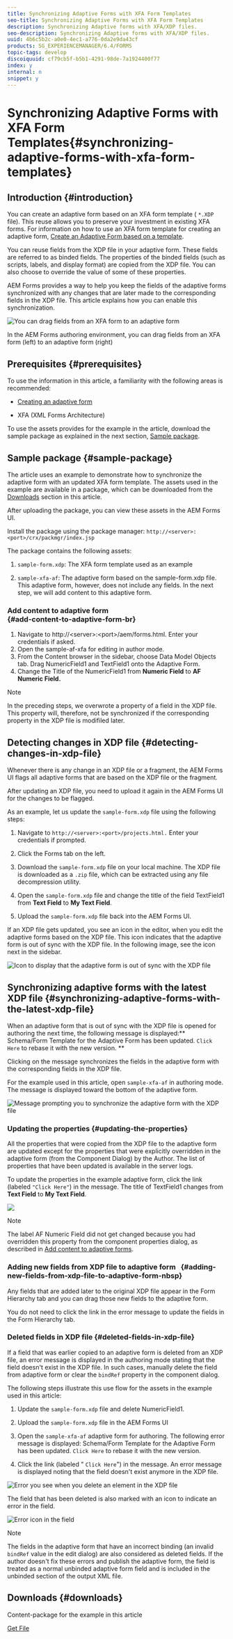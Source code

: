 ```yaml
---
title: Synchronizing Adaptive Forms with XFA Form Templates
seo-title: Synchronizing Adaptive Forms with XFA Form Templates
description: Synchronizing Adaptive forms with XFA/XDP files.
seo-description: Synchronizing Adaptive forms with XFA/XDP files.
uuid: 4b6c5b2c-a0e0-4ec1-a776-0da2e9da43cf
products: SG_EXPERIENCEMANAGER/6.4/FORMS
topic-tags: develop
discoiquuid: cf79cb5f-b5b1-4291-98de-7a1924400f77
index: y
internal: n
snippet: y
---
```


# Synchronizing Adaptive Forms with XFA Form Templates{#synchronizing-adaptive-forms-with-xfa-form-templates}

## Introduction {#introduction}

You can create an adaptive form based on an XFA form template ( `*.XDP` file). This reuse allows you to preserve your investment in existing XFA forms. For information on how to use an XFA form template for creating an adaptive form, [Create an Adaptive Form based on a template](../../forms/using/creating-adaptive-form.md#p-create-an-adaptive-form-based-on-an-xfa-form-template-p).

You can reuse fields from the XDP file in your adaptive form. These fields are referred to as binded fields. The properties of the binded fields (such as scripts, labels, and display format) are copied from the XDP file. You can also choose to override the value of some of these properties.

AEM Forms provides a way to help you keep the fields of the adaptive forms synchronized with any changes that are later made to the corresponding fields in the XDP file. This article explains how you can enable this synchronization.

![You can drag fields from an XFA form to an adaptive form](assets/drag-drop-xfa.gif.gif)

In the AEM Forms authoring environment, you can drag fields from an XFA form (left) to an adaptive form (right)

## Prerequisites {#prerequisites}

To use the information in this article, a familiarity with the following areas is recommended:

* [Creating an adaptive form](../../forms/using/creating-adaptive-form.md)  

* XFA (XML Forms Architecture)

To use the assets provides for the example in the article, download the sample package as explained in the next section, [Sample package](../../forms/using/synchronizing-adaptive-forms-xfa.md#p-sample-package-p).

## Sample package {#sample-package}

The article uses an example to demonstrate how to synchronize the adaptive form with an updated XFA form template. The assets used in the example are available in a package, which can be downloaded from the [Downloads](../../forms/using/synchronizing-adaptive-forms-xfa.md#p-downloads-p) section in this article.

After uploading the package, you can view these assets in the AEM Forms UI.

Install the package using the package manager: `http://<server>:<port>/crx/packmgr/index.jsp`

The package contains the following assets:

1. `sample-form.xdp`: The XFA form template used as an example  

1. `sample-xfa-af`: The adaptive form based on the sample-form.xdp file. This adaptive form, however, does not include any fields. In the next step, we will add content to this adaptive form.

### Add content to adaptive form <br> {#add-content-to-adaptive-form-br}

1. Navigate to http://&lt;server&gt;:&lt;port&gt;/aem/forms.html. Enter your credentials if asked.
1. Open the sample-af-xfa for editing in author mode.
1. From the Content browser in the sidebar, choose Data Model Objects tab. Drag NumericField1 and TextField1 onto the Adaptive Form.
1. Change the Title of the NumericField1 from **Numeric Field** to **AF Numeric Field.**

>[!NOTE]
>
>In the preceding steps, we overwrote a property of a field in the XDP file. This property will, therefore, not be synchronized if the corresponding property in the XDP file is modifiled later.

## Detecting changes in XDP file {#detecting-changes-in-xdp-file}

Whenever there is any change in an XDP file or a fragment, the AEM Forms UI flags all adaptive forms that are based on the XDP file or the fragment.

After updating an XDP file, you need to upload it again in the AEM Forms UI for the changes to be flagged.

As an example, let us update the `sample-form.xdp` file using the following steps:

1. Navigate to `http://<server>:<port>/projects.html.` Enter your credentials if prompted.
1. Click the Forms tab on the left.
1. Download the `sample-form.xdp` file on your local machine. The XDP file is downloaded as a `.zip` file, which can be extracted using any file decompression utility.

1. Open the `sample-form.xdp` file and change the title of the field TextField1 from **Text Field** to **My Text Field**.

1. Upload the `sample-form.xdp` file back into the AEM Forms UI.

If an XDP file gets updated, you see an icon in the editor, when you edit the adaptive forms based on the XDP file. This icon indicates that the adaptive form is out of sync with the XDP file. In the following image, see the icon next in the sidebar.

![Icon to display that the adaptive form is out of sync with the XDP file](assets/sync-af-xfa.png) 

## Synchronizing adaptive forms with the latest XDP file {#synchronizing-adaptive-forms-with-the-latest-xdp-file}

When an adaptive form that is out of sync with the XDP file is opened for authoring the next time, the following message is displayed:** Schema/Form Template for the Adaptive Form has been updated. `Click Here` to rebase it with the new version. **

Clicking on the message synchronizes the fields in the adaptive form with the corresponding fields in the XDP file.

For the example used in this article, open `sample-xfa-af` in authoring mode. The message is displayed toward the bottom of the adaptive form.

![Message prompting you to synchronize the adaptive form with the XDP file](assets/sync-af-xfa-1.png) 

### Updating the properties {#updating-the-properties}

All the properties that were copied from the XDP file to the adaptive form are updated except for the properties that were explicitly overridden in the adaptive form (from the Component Dialog) by the Author. The list of properties that have been updated is available in the server logs.

To update the properties in the example adaptive form, click the link (labeled `"Click Here"`) in the message. The title of TextField1 changes from **Text Field** to **My Text Field**.

![](assets/update-property.png)

>[!NOTE]
>
>The label AF Numeric Field did not get changed because you had overridden this property from the component properties dialog, as described in [Add content to adaptive forms](../../forms/using/synchronizing-adaptive-forms-xfa.md#p-add-content-to-adaptive-form-br-p).

### Adding new fields from XDP file to adaptive form &nbsp; {#adding-new-fields-from-xdp-file-to-adaptive-form-nbsp}

Any fields that are added later to the original XDP file appear in the Form Hierarchy tab and you can drag those new fields to the adaptive form.

You do not need to click the link in the error message to update the fields in the Form Hierarchy tab.

### Deleted fields in XDP file {#deleted-fields-in-xdp-file}

If a field that was earlier copied to an adaptive form is deleted from an XDP file, an error message is displayed in the authoring mode stating that the field doesn't exist in the XDP file. In such cases, manually delete the field from adaptive form or clear the `bindRef` property in the component dialog.

The following steps illustrate this use flow for the assets in the example used in this article:

1. Update the `sample-form.xdp` file and delete NumericField1.
1. Upload the `sample-form.xdp` file in the AEM Forms UI
1. Open the `sample-xfa-af` adaptive form for authoring. The following error message is displayed: Schema/Form Template for the Adaptive Form has been updated. `Click Here` to rebase it with the new version.  

1. Click the link (labeled " `Click Here`") in the message. An error message is displayed noting that the field doesn't exist anymore in the XDP file.

![Error you see when you delete an element in the XDP file](assets/no-element-xdp.png)

The field that has been deleted is also marked with an icon to indicate an error in the field.

![Error icon in the field](assets/error-field.png)

>[!NOTE]
>
>The fields in the adaptive form that have an incorrect binding (an invalid `bindRef` value in the edit dialog) are also considered as deleted fields. If the author doesn't fix these errors and publish the adaptive form, the field is treated as a normal unbinded adaptive form field and is included in the unbinded section of the output XML file.

## Downloads {#downloads}

Content-package for the example in this article

[Get File](assets/sample-xfa-af-sync-1.0.zip)
